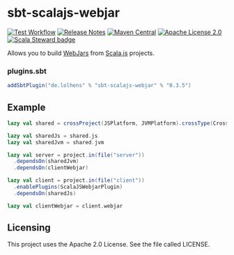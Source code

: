 # sbt-scalajs-webjar
[![Test Workflow](https://github.com/LolHens/sbt-scalajs-webjar/workflows/test/badge.svg)](https://github.com/LolHens/sbt-scalajs-webjar/actions?query=workflow%3Atest)
[![Release Notes](https://img.shields.io/github/release/LolHens/sbt-scalajs-webjar.svg?maxAge=3600)](https://github.com/LolHens/sbt-scalajs-webjar/releases/latest)
[![Maven Central](https://maven-badges.herokuapp.com/maven-central/de.lolhens/sbt-scalajs-webjar/badge.svg)](https://search.maven.org/artifact/de.lolhens/sbt-scalajs-webjar)
[![Apache License 2.0](https://img.shields.io/github/license/LolHens/sbt-scalajs-webjar.svg?maxAge=3600)](https://www.apache.org/licenses/LICENSE-2.0)
[![Scala Steward badge](https://img.shields.io/badge/Scala_Steward-helping-blue.svg?style=flat&logo=data:image/png;base64,iVBORw0KGgoAAAANSUhEUgAAAA4AAAAQCAMAAAARSr4IAAAAVFBMVEUAAACHjojlOy5NWlrKzcYRKjGFjIbp293YycuLa3pYY2LSqql4f3pCUFTgSjNodYRmcXUsPD/NTTbjRS+2jomhgnzNc223cGvZS0HaSD0XLjbaSjElhIr+AAAAAXRSTlMAQObYZgAAAHlJREFUCNdNyosOwyAIhWHAQS1Vt7a77/3fcxxdmv0xwmckutAR1nkm4ggbyEcg/wWmlGLDAA3oL50xi6fk5ffZ3E2E3QfZDCcCN2YtbEWZt+Drc6u6rlqv7Uk0LdKqqr5rk2UCRXOk0vmQKGfc94nOJyQjouF9H/wCc9gECEYfONoAAAAASUVORK5CYII=)](https://scala-steward.org)

Allows you to build [WebJars](https://www.webjars.org/) from [Scala.js](https://www.scala-js.org/) projects.

### plugins.sbt
```sbt
addSbtPlugin("de.lolhens" % "sbt-scalajs-webjar" % "0.3.5")
```

Example
-------
```scala
lazy val shared = crossProject(JSPlatform, JVMPlatform).crossType(CrossType.Pure).in(file("shared"))

lazy val sharedJs = shared.js
lazy val sharedJvm = shared.jvm

lazy val server = project.in(file("server"))
  .dependsOn(sharedJvm)
  .dependsOn(clientWebjar)

lazy val client = project.in(file("client"))
  .enablePlugins(ScalaJSWebjarPlugin)
  .dependsOn(sharedJs)

lazy val clientWebjar = client.webjar
```

Licensing
---------
This project uses the Apache 2.0 License. See the file called LICENSE.
